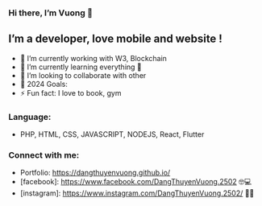 ### Hi there, I’m Vuong 👋
## I’m a developer, love mobile and website !
- 🔭 I’m currently working with W3, Blockchain
- 🌱 I’m currently learning everything 🤣
- 👯 I’m looking to collaborate with other
- 🥅 2024 Goals: 
- ⚡ Fun fact: I love to book, gym

### Language:
- PHP, HTML, CSS, JAVASCRIPT, NODEJS, React, Flutter
### Connect with me:

- Portfolio: https://dangthuyenvuong.github.io/ 
- [facebook]: https://www.facebook.com/DangThuyenVuong.2502 🤓💻
- [instagram]: https://www.instagram.com/DangThuyenVuong.2502/ 🔗🔗



